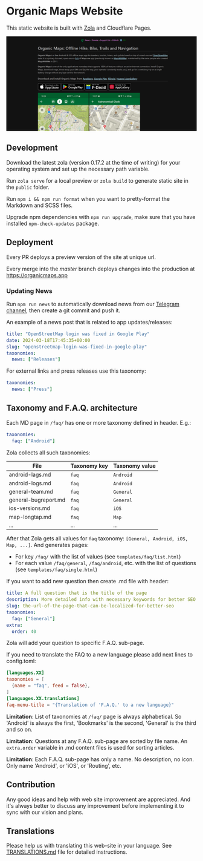 # Organic Maps Website

This static website is built with [Zola](https://www.getzola.org/) and Cloudflare Pages.

![Main Website](./static/images/website-main.png)

## Development

Download the latest zola (version 0.17.2 at the time of writing) for your operating system and set up the necessary path variable.

Run `zola serve` for a local preview or `zola build` to generate static site in the `public` folder.

Run `npm i && npm run format` when you want to pretty-format the Markdown and SCSS files.

Upgrade npm dependencies with `npm run upgrade`, make sure that you have installed `npm-check-updates` package.

## Deployment

Every PR deploys a preview version of the site at unique url.

Every merge into the _master_ branch deploys changes into the production at https://organicmaps.app

### Updating News

Run `npm run news` to automatically download news from our [Telegram channel](https://t.me/OrganicMapsApp),
then create a git commit and push it.

An example of a news post that is related to app updates/releases:

```yaml
title: "OpenStreetMap login was fixed in Google Play"
date: 2024-03-18T17:45:35+00:00
slug: "openstreetmap-login-was-fixed-in-google-play"
taxonomies:
  news: ["Releases"]
```

For external links and press releases use this taxonomy:
```yaml
taxonomies:
  news: ["Press"]
```

## Taxonomy and F.A.Q. architecture

Each MD page in `/faq/` has one or more taxonomy defined in header. E.g.:

```yaml
taxonomies:
  faq: ["Android"]
```

Zola collects all such taxonomies:

| File                 | Taxonomy key | Taxonomy value |
| -------------------- | ------------ | -------------- |
| android-lags.md      | `faq`        | `Android`      |
| android-logs.md      | `faq`        | `Android`      |
| general-team.md      | `faq`        | `General`      |
| general-bugreport.md | `faq`        | `General`      |
| ios-versions.md      | `faq`        | `iOS`          |
| map-longtap.md       | `faq`        | `Map`          |
| ...                  | ...          | ...            |

After that Zola gets all values for `faq` taxonomy: `[General, Android, iOS, Map, ...]`. And generates pages:

- For key `/faq/` with the list of values (see `templates/faq/list.html`)
- For each value `/faq/general`, `/faq/android`, etc. with the list of questions (see `templates/faq/single.html`)

If you want to add new question then create .md file with header:

```yaml
title: A full question that is the title of the page
description: More detailed info with necessary keywords for better SEO
slug: the-url-of-the-page-that-can-be-localized-for-better-seo
taxonomies:
  faq: ["General"]
extra:
  order: 40
```

Zola will add your question to specific F.A.Q. sub-page.

If you need to translate the FAQ to a new language please add next lines to config.toml:

```toml
[languages.XX]
taxonomies = [
  {name = "faq", feed = false},
]
[languages.XX.translations]
faq-menu-title = "{Translation of 'F.A.Q.' to a new language}"
```

**Limitation**: List of taxonomies at `/faq/` page is always alphabetical. So 'Android' is always the first, 'Bookmarks' is the second, 'General' is the third and so on.

**Limitation**: Questions at any F.A.Q. sub-page are sorted by file name. An `extra.order` variable in .md content files is used for sorting articles.

**Limitation**: Each F.A.Q. sub-page has only a name. No description, no icon. Only name 'Android', or 'iOS', or 'Routing', etc.

## Contribution

Any good ideas and help with web site improvement are appreciated. And it's always better to discuss
any improvement before implementing it to sync with our vision and plans.

## Translations

Please help us with translating this web-site in your language. See [TRANSLATIONS.md](TRANSLATIONS.md) file for detailed instructions.
